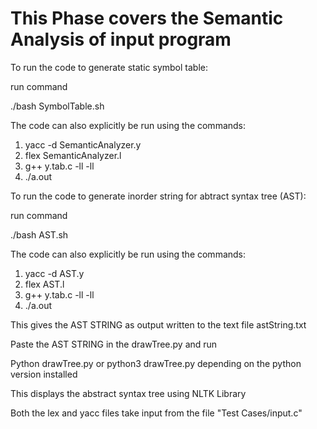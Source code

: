 # This Phase covers the Semantic Analysis of input program

To run the code to generate static symbol table:

run command

./bash SymbolTable.sh

The code can also explicitly be run using the commands:
1. yacc -d SemanticAnalyzer.y
2. flex SemanticAnalyzer.l
3. g++ y.tab.c -ll -ll
4. ./a.out


To run the code to generate inorder string for abtract syntax tree (AST):

run command

./bash AST.sh

The code can also explicitly be run using the commands:
1. yacc -d AST.y
2. flex AST.l
3. g++ y.tab.c -ll -ll
4. ./a.out

This gives the AST STRING as output written to the text file astString.txt

Paste the AST STRING in the drawTree.py and run

Python drawTree.py or python3 drawTree.py depending on the python version installed

This displays the abstract syntax tree using NLTK Library

Both the lex and yacc files take input from the file "Test Cases/input.c"
